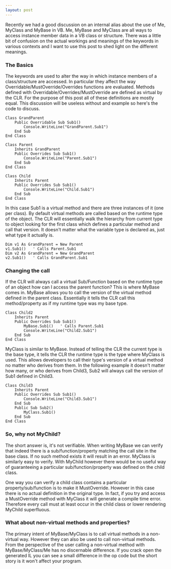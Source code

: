 ```yaml
---
layout: post
---
```

Recently we had a good discussion on an internal alias about the use of Me, MyClass and MyBase in VB.  Me, MyBase and MyClass are all ways to access instance member data in a VB class or structure.  There was a little bit of confusion on the actual workings and meanings of the keywords in various contexts and I want to use this post to shed light on the different meanings.

### The Basics

The keywords are used to alter the way in which instance members of a class/structure are accessed.  In particular they affect the way Overridable/MustOverride/Overrides functions are evaluated. Methods defined with Overridable/Overrides/MustOverride are defined as virtual by the CLR.  For the purpose of this post all of these definitions are mostly equal.  This discussion will be useless without and example so here's the code to discuss.

``` vbnet
Class GrandParent
    Public Overridable Sub Sub1()
        Console.WriteLine("GrandParent.Sub1")
    End Sub
End Class

Class Parent
    Inherits GrandParent
    Public Overrides Sub Sub1()
        Console.WriteLine("Parent.Sub1")
    End Sub
End Class

Class Child
    Inherits Parent
    Public Overrides Sub Sub1()
        Console.WriteLine("Child.Sub1")
    End Sub
End Class
```

In this case Sub1 is a virtual method and there are three instances of it (one per class).  By default virtual methods are called based on the runtime type of the object.  The CLR will essentially walk the hierarchy from current type to object looking for the first class which defines a particular method and call that version.  It doesn't matter what the variable type is declared as, just what type it actually is.

``` vbnet
Dim v1 As GrandParent = New Parent
v1.Sub1()   ' Calls Parent.Sub1
Dim v2 As GrandParent = New GrandParent
v2.Sub1()   ' Calls GrandParent.Sub1
```

### Changing the call

If the CLR will always call a virtual Sub/Function based on the runtime type of an object how can I access the parent function?  This is where MyBase comes in.  MyBase allows you to call the version of the virtual method defined in the parent class.  Essentially it tells the CLR call this method/property as if my runtime type was my base type.

``` vbnet
Class Child2
    Inherits Parent
    Public Overrides Sub Sub1()
        MyBase.Sub1()   ' Calls Parent.Sub1
        Console.WriteLine("Child2.Sub1")
    End Sub
End Class
```

MyClass is similar to MyBase.  Instead of telling the CLR the current type is the base type, it tells the CLR the runtime type is the type where MyClass is used.  This allows developers to call their type's version of a virtual method no matter who derives from them.  In the following example it doesn't matter how many, or who derives from Child3, Sub2 will always call the version of Sub1 defined in Child3.

``` vbnet
Class Child3
    Inherits Parent
    Public Overrides Sub Sub1()
        Console.WriteLine("Child3.Sub1")
    End Sub
    Public Sub Sub2()
        MyClass.Sub1()
    End Sub
End Class
```

### So, why not MyChild?

The short answer is, it's not verifiable.  When writing MyBase we can verify that indeed there is a sub/function/property matching the call site in the base class.  If no such method exists it will result in an error.  MyClass is similarly easy to verify.  With MyChild however there would be no useful way of guaranteeing a particular sub/function/property was defined on the child class.

One way you can verify a child class contains a particular property/sub/function is to make it MustOverride.  However in this case there is no actual definition in the original type.  In fact, if you try and access a MustOverride method with MyClass it will generate a compile time error.  Therefore every call must at least occur in the child class or lower rendering MyChild superfluous.

### What about non-virtual methods and properties?

The primary intent of MyBase/MyClass is to call virtual methods in a non- virtual way.  However they can also be used to call non-virtual methods.  From the perspective of the user calling a non-virtual method with MyBase/MyClass/Me has no discernable difference.  If you crack open the generated IL you can see a small difference in the op code but the short story is it won't affect your program.

